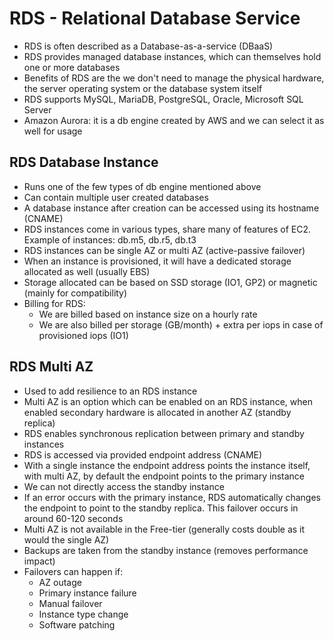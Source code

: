 # RDS - Relational Database Service

- RDS is often described as a Database-as-a-service (DBaaS)
- RDS provides managed database instances, which can themselves hold one or more databases
- Benefits of RDS are the we don't need to manage the physical hardware, the server operating system or the database system itself
- RDS supports MySQL, MariaDB, PostgreSQL, Oracle, Microsoft SQL Server
- Amazon Aurora: it is a db engine created by AWS and we can select it as well for usage

## RDS Database Instance

- Runs one of the few types of db engine mentioned above
- Can contain multiple user created databases
- A database instance after creation can be accessed using its hostname (CNAME)
- RDS instances come in various types, share many of features of EC2. Example of instances: db.m5, db.r5, db.t3
- RDS instances can be single AZ or multi AZ (active-passive failover)
- When an instance is provisioned, it will have a dedicated storage allocated as well (usually EBS)
- Storage allocated can be based on SSD storage (IO1, GP2) or magnetic (mainly for compatibility)
- Billing for RDS:
    - We are billed based on instance size on a hourly rate
    - We are also billed per storage (GB/month) + extra per iops in case of provisioned iops (IO1)

## RDS Multi AZ

- Used to add resilience to an RDS instance
- Multi AZ is an option which can be enabled on an RDS instance, when enabled secondary hardware is allocated in another AZ (standby replica)
- RDS enables synchronous replication between primary and standby instances
- RDS is accessed via provided endpoint address (CNAME)
- With a single instance the endpoint address points the instance itself, with multi AZ, by default the endpoint points to the primary instance
- We can not directly access the standby instance
- If an error occurs with the primary instance, RDS automatically changes the endpoint to point to the standby replica. This failover occurs in around 60-120 seconds
- Multi AZ is not available in the Free-tier (generally costs double as it would the single AZ)
- Backups are taken from the standby instance (removes performance impact)
- Failovers can happen if:
    - AZ outage
    - Primary instance failure
    - Manual failover
    - Instance type change
    - Software patching
